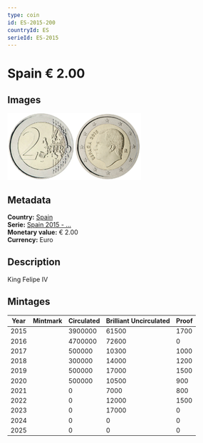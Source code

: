 ```yaml
---
type: coin
id: ES-2015-200
countryId: ES
serieId: ES-2015
---
```


# Spain € 2.00

## Images

<img src="../../../Images/common-2007-200.webp" height="150" alt="Front image"><img src="Images/spain-2015-200.webp" height="150" alt="Back image">

## Metadata

**Country:** [Spain](../index.md)\
**Serie:** [Spain 2015 - ...](index.md)\
**Monetary value:** € 2.00\
**Currency:** Euro

## Description

King Felipe IV

## Mintages

| Year | Mintmark | Circulated | Brilliant Uncirculated | Proof |
| ---- | -------- | ---------- | ---------------------- | ----- |
| 2015 |          | 3900000    | 61500                  | 1700  |
| 2016 |          | 4700000    | 72600                  | 0     |
| 2017 |          | 500000     | 10300                  | 1000  |
| 2018 |          | 300000     | 14000                  | 1200  |
| 2019 |          | 500000     | 17000                  | 1500  |
| 2020 |          | 500000     | 10500                  | 900   |
| 2021 |          | 0          | 7000                   | 800   |
| 2022 |          | 0          | 12000                  | 1500  |
| 2023 |          | 0          | 17000                  | 0     |
| 2024 |          | 0          | 0                      | 0     |
| 2025 |          | 0          | 0                      | 0     |
